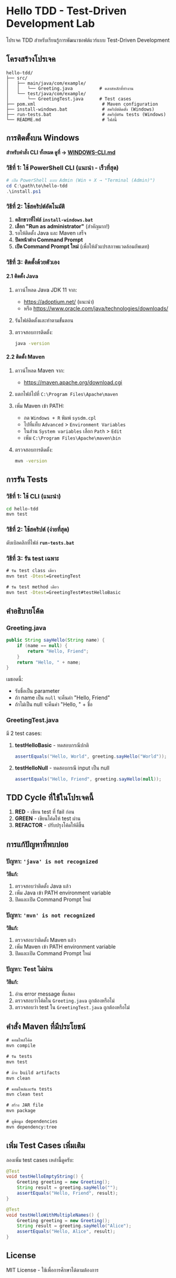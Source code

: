 # Hello TDD - Test-Driven Development Lab

โปรเจค TDD สำหรับเรียนรู้การพัฒนาซอฟต์แวร์แบบ Test-Driven Development

## โครงสร้างโปรเจค

```
hello-tdd/
├── src/
│   ├── main/java/com/example/
│   │   └── Greeting.java          # คลาสหลักที่ทำงาน
│   └── test/java/com/example/
│       └── GreetingTest.java      # Test cases
├── pom.xml                         # Maven configuration
├── install-windows.bat             # สคริปต์ติดตั้ง (Windows)
├── run-tests.bat                   # สคริปต์รัน tests (Windows)
└── README.md                       # ไฟล์นี้
```

## การติดตั้งบน Windows

**สำหรับคำสั่ง CLI ทั้งหมด ดูที่ → [WINDOWS-CLI.md](WINDOWS-CLI.md)**

### วิธีที่ 1: ใช้ PowerShell CLI (แนะนำ - เร็วที่สุด)

```powershell
# เปิด PowerShell แบบ Admin (Win + X → "Terminal (Admin)")
cd C:\path\to\hello-tdd
.\install.ps1
```

### วิธีที่ 2: ใช้สคริปต์อัตโนมัติ

1. **คลิกขวาที่ไฟล์ `install-windows.bat`**
2. **เลือก "Run as administrator"** (สำคัญมาก!)
3. รอให้ติดตั้ง Java และ Maven เสร็จ
4. **ปิดหน้าต่าง Command Prompt**
5. **เปิด Command Prompt ใหม่** (เพื่อให้ตัวแปรสภาพแวดล้อมอัพเดท)

### วิธีที่ 3: ติดตั้งด้วยตัวเอง

#### 2.1 ติดตั้ง Java

1. ดาวน์โหลด Java JDK 11 จาก:
   - https://adoptium.net/ (แนะนำ)
   - หรือ https://www.oracle.com/java/technologies/downloads/

2. รันไฟล์ติดตั้งและทำตามขั้นตอน

3. ตรวจสอบการติดตั้ง:
   ```cmd
   java -version
   ```

#### 2.2 ติดตั้ง Maven

1. ดาวน์โหลด Maven จาก:
   - https://maven.apache.org/download.cgi

2. แตกไฟล์ไปที่ `C:\Program Files\Apache\maven`

3. เพิ่ม Maven เข้า PATH:
   - กด `Windows + R` พิมพ์ `sysdm.cpl`
   - ไปที่แท็บ `Advanced` > `Environment Variables`
   - ในส่วน `System variables` เลือก `Path` > `Edit`
   - เพิ่ม `C:\Program Files\Apache\maven\bin`

4. ตรวจสอบการติดตั้ง:
   ```cmd
   mvn -version
   ```

## การรัน Tests

### วิธีที่ 1: ใช้ CLI (แนะนำ)

```bash
cd hello-tdd
mvn test
```

### วิธีที่ 2: ใช้สคริปต์ (ง่ายที่สุด)

ดับเบิลคลิกที่ไฟล์ **`run-tests.bat`**

### วิธีที่ 3: รัน test เฉพาะ

```cmd
# รัน test class เดียว
mvn test -Dtest=GreetingTest

# รัน test method เดียว
mvn test -Dtest=GreetingTest#testHelloBasic
```

## คำอธิบายโค้ด

### Greeting.java

```java
public String sayHello(String name) {
    if (name == null) {
        return "Hello, Friend";
    }
    return "Hello, " + name;
}
```

เมธอดนี้:
- รับชื่อเป็น parameter
- ถ้า name เป็น `null` จะคืนค่า "Hello, Friend"
- ถ้าไม่เป็น null จะคืนค่า "Hello, " + ชื่อ

### GreetingTest.java

มี 2 test cases:

1. **testHelloBasic** - ทดสอบกรณีปกติ
   ```java
   assertEquals("Hello, World", greeting.sayHello("World"));
   ```

2. **testHelloNull** - ทดสอบกรณี input เป็น null
   ```java
   assertEquals("Hello, Friend", greeting.sayHello(null));
   ```

## TDD Cycle ที่ใช้ในโปรเจคนี้

1. **RED** - เขียน test ที่ fail ก่อน
2. **GREEN** - เขียนโค้ดให้ test ผ่าน
3. **REFACTOR** - ปรับปรุงโค้ดให้ดีขึ้น

## การแก้ปัญหาที่พบบ่อย

### ปัญหา: `'java' is not recognized`

**วิธีแก้:**
1. ตรวจสอบว่าติดตั้ง Java แล้ว
2. เพิ่ม Java เข้า PATH environment variable
3. ปิดและเปิด Command Prompt ใหม่

### ปัญหา: `'mvn' is not recognized`

**วิธีแก้:**
1. ตรวจสอบว่าติดตั้ง Maven แล้ว
2. เพิ่ม Maven เข้า PATH environment variable
3. ปิดและเปิด Command Prompt ใหม่

### ปัญหา: Test ไม่ผ่าน

**วิธีแก้:**
1. อ่าน error message ที่แสดง
2. ตรวจสอบว่าโค้ดใน `Greeting.java` ถูกต้องหรือไม่
3. ตรวจสอบว่า test ใน `GreetingTest.java` ถูกต้องหรือไม่

## คำสั่ง Maven ที่มีประโยชน์

```cmd
# คอมไพล์โค้ด
mvn compile

# รัน tests
mvn test

# ล้าง build artifacts
mvn clean

# คอมไพล์และรัน tests
mvn clean test

# สร้าง JAR file
mvn package

# ดูข้อมูล dependencies
mvn dependency:tree
```

## เพิ่ม Test Cases เพิ่มเติม

ลองเพิ่ม test cases เหล่านี้ดูครับ:

```java
@Test
void testHelloEmptyString() {
    Greeting greeting = new Greeting();
    String result = greeting.sayHello("");
    assertEquals("Hello, Friend", result);
}

@Test
void testHelloWithMultipleNames() {
    Greeting greeting = new Greeting();
    String result = greeting.sayHello("Alice");
    assertEquals("Hello, Alice", result);
}
```

## License

MIT License - ใช้เพื่อการศึกษาได้ตามต้องการ
